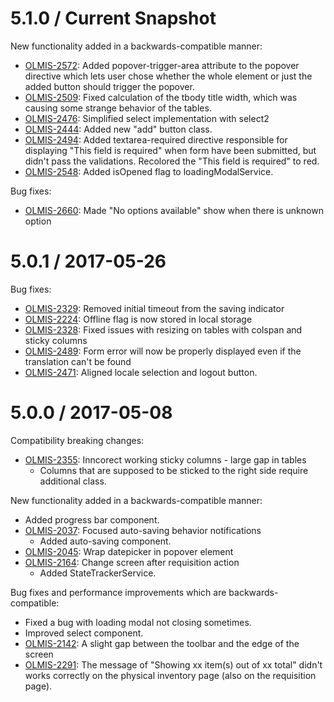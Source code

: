 5.1.0 / Current Snapshot
========================

New functionality added in a backwards-compatible manner:

* [OLMIS-2572](https://openlmis.atlassian.net/browse/OLMIS-2572): Added popover-trigger-area attribute to the popover directive which lets user chose whether the whole element or just the added button should trigger the popover.
* [OLMIS-2509](https://openlmis.atlassian.net/browse/OLMIS-2509): Fixed calculation of the tbody title width, which was causing some strange behavior of the tables.
* [OLMIS-2476](https://openlmis.atlassian.net/browse/OLMIS-2476): Simplified select implementation with select2
* [OLMIS-2444](https://openlmis.atlassian.net/browse/OLMIS-2444): Added new "add" button class.
* [OLMIS-2494](https://openlmis.atlassian.net/browse/OLMIS-2494): Added textarea-required directive
responsible for displaying "This field is required" when form have been submitted, but didn't pass
the validations. Recolored the "This field is required" to red.
* [OLMIS-2548](https://openlmis.atlassian.net/browse/OLMIS-2548): Added isOpened flag to loadingModalService.

Bug fixes:
* [OLMIS-2660](https://openlmis.atlassian.net/browse/OLMIS-2660): Made "No options available" show when there is unknown option

5.0.1 / 2017-05-26
==================

Bug fixes:

* [OLMIS-2329](https://openlmis.atlassian.net/browse/OLMIS-2329): Removed initial timeout from the saving indicator
* [OLMIS-2224](https://openlmis.atlassian.net/browse/OLMIS-2224): Offline flag is now stored in local storage
* [OLMIS-2328](https://openlmis.atlassian.net/browse/OLMIS-2328): Fixed issues with resizing on tables with colspan and sticky columns
* [OLMIS-2489](https://openlmis.atlassian.net/browse/OLMIS-2489): Form error will now be properly displayed even if the translation can't be found
* [OLMIS-2471](https://openlmis.atlassian.net/browse/OLMIS-2471): Aligned locale selection and logout button.

5.0.0 / 2017-05-08
==================

Compatibility breaking changes:

* [OLMIS-2355](https://openlmis.atlassian.net/browse/OLMIS-2355): Inncorect working sticky columns - large gap in tables
  * Columns that are supposed to be sticked to the right side require additional class.

New functionality added in a backwards-compatible manner:

* Added progress bar component.
* [OLMIS-2037](https://openlmis.atlassian.net/browse/OLMIS-2037): Focused auto-saving behavior notifications
  * Added auto-saving component.
* [OLMIS-2045](https://openlmis.atlassian.net/browse/OLMIS-2045): Wrap datepicker in popover element
* [OLMIS-2164](https://openlmis.atlassian.net/browse/OLMIS-2164): Change screen after requisition action
  * Added StateTrackerService.

Bug fixes and performance improvements which are backwards-compatible:

* Fixed a bug with loading modal not closing sometimes.
* Improved select component.
* [OLMIS-2142](https://openlmis.atlassian.net/browse/OLMIS-2142): A slight gap between the toolbar and the edge of the screen
* [OLMIS-2291](https://openlmis.atlassian.net/browse/OLMIS-2291): The message of "Showing xx item(s) out of xx total" didn't works correctly on the physical inventory page (also on the requisition page).
